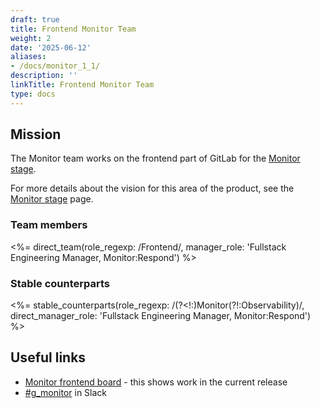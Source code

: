 ```yaml
---
draft: true
title: Frontend Monitor Team
weight: 2
date: '2025-06-12'
aliases:
- /docs/monitor_1_1/
description: ''
linkTitle: Frontend Monitor Team
type: docs
---
```


<!-- Pending create of stable_counterparts shortcode and confirmation pages are needed and how to fix -->

## Mission

The Monitor team works on the frontend part of GitLab for the [Monitor stage](https://about.gitlab.com/stages-devops-lifecycle/#monitor).

For more details about the vision for this area of the product, see the [Monitor stage](https://about.gitlab.com/stages-devops-lifecycle/#monitor) page.

### Team members

<%= direct_team(role_regexp: /Frontend/, manager_role: 'Fullstack Engineering Manager, Monitor:Respond') %>

### Stable counterparts

<%= stable_counterparts(role_regexp: /(?<!:)Monitor(?!:Observability)/, direct_manager_role: 'Fullstack Engineering Manager, Monitor:Respond') %>

## Useful links

- [Monitor frontend board](https://gitlab.com/groups/gitlab-org/-/boards/815216) - this shows work in the current release
- [#g_monitor](https://gitlab.slack.com/archives/g_monitor) in Slack
